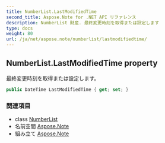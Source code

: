 ```yaml
---
title: NumberList.LastModifiedTime
second_title: Aspose.Note for .NET API リファレンス
description: NumberList 財産. 最終変更時刻を取得または設定します
type: docs
weight: 80
url: /ja/net/aspose.note/numberlist/lastmodifiedtime/
---
```

## NumberList.LastModifiedTime property

最終変更時刻を取得または設定します。

```csharp
public DateTime LastModifiedTime { get; set; }
```

### 関連項目

* class [NumberList](../)
* 名前空間 [Aspose.Note](../../numberlist/)
* 組み立て [Aspose.Note](../../../)


